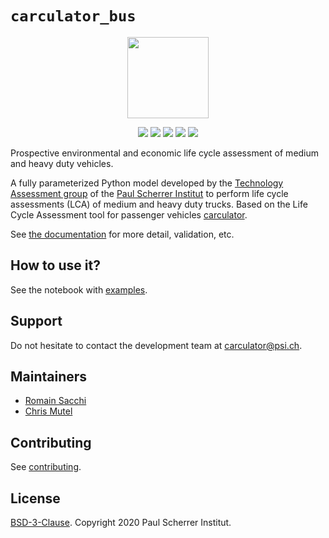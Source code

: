 # ``carculator_bus``

<p align="center">
  <img style="height:130px;" src="https://github.com/romainsacchi/coarse/raw/master/docs/mediumsmall.png">
</p>

<p align="center">
  <a href="https://badge.fury.io/py/carculator-truck" target="_blank"><img src="https://badge.fury.io/py/carculator-truck.svg"></a>
  <a href="https://travis-ci.org/romainsacchi/carculator_bus" target="_blank"><img src="https://travis-ci.org/romainsacchi/carculator_bus.svg?branch=master"></a>
  <a href="https://ci.appveyor.com/project/romainsacchi/carculator_bus" target="_blank"><img src="https://ci.appveyor.com/api/projects/status/github/romainsacchi/carculator_bus?svg=true"></a>
  <a href="https://coveralls.io/github/romainsacchi/carculator_bus" target="_blank"><img src="https://coveralls.io/repos/github/romainsacchi/carculator_bus/badge.svg"></a>
  <a href="https://carculator_bus.readthedocs.io/en/latest/" target="_blank"><img src="https://readthedocs.org/projects/carculator_bus/badge/?version=latest"></a>
 </p>

Prospective environmental and economic life cycle assessment of medium and heavy duty vehicles.

A fully parameterized Python model developed by the [Technology Assessment group](https://www.psi.ch/en/ta) of the
[Paul Scherrer Institut](https://www.psi.ch/en) to perform life cycle assessments (LCA) of medium and heavy duty trucks.
Based on the Life Cycle Assessment tool for passenger vehicles [carculator](https://github.com/romainsacchi/carculator).

See [the documentation](https://carculator_bus.readthedocs.io/en/latest/index.html) for more detail, validation, etc.

## How to use it?

See the notebook with [examples](https://github.com/romainsacchi/carculator_bus/blob/master/examples/Examples.ipynb).

## Support

Do not hesitate to contact the development team at [carculator@psi.ch](mailto:carculator@psi.ch).

## Maintainers

* [Romain Sacchi](https://github.com/romainsacchi)
* [Chris Mutel](https://github.com/cmutel/)

## Contributing

See [contributing](https://github.com/romainsacchi/carculator_bus/blob/master/CONTRIBUTING.md).

## License

[BSD-3-Clause](https://github.com/romainsacchi/carculator_bus/blob/master/LICENSE). Copyright 2020 Paul Scherrer Institut.
